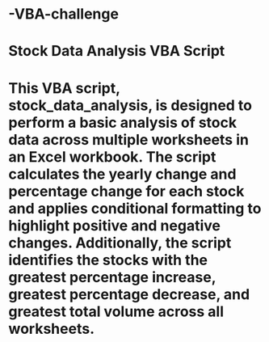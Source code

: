 # -VBA-challenge

# Stock Data Analysis VBA Script
# This VBA script, stock_data_analysis, is designed to perform a basic analysis of stock data across multiple worksheets in an Excel workbook. The script calculates the yearly change and percentage change for each stock and applies conditional formatting to highlight positive and negative changes. Additionally, the script identifies the stocks with the greatest percentage increase, greatest percentage decrease, and greatest total volume across all worksheets.